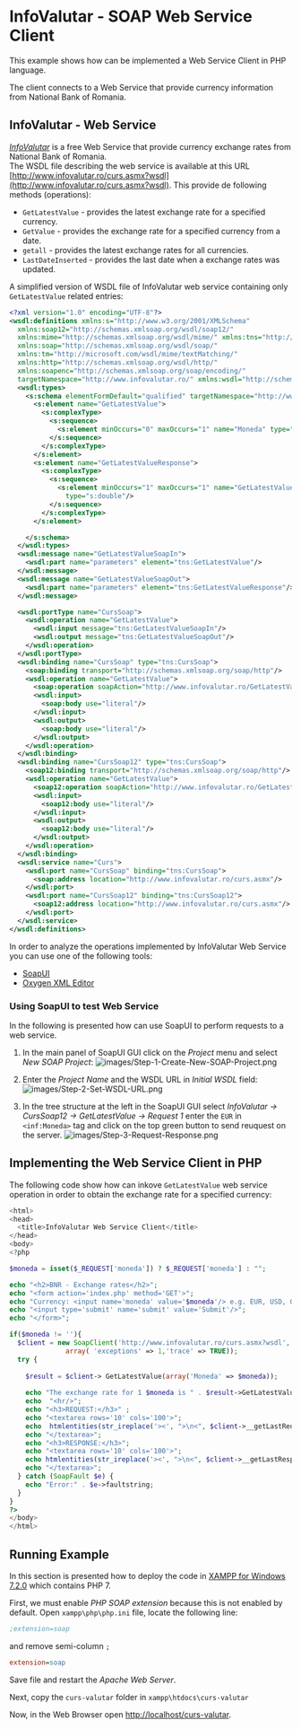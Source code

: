 InfoValutar - SOAP Web Service Client
==============================

This example shows how can be implemented a Web Service Client in PHP language.

The client connects to a Web Service that provide currency information from National Bank of Romania.
  


InfoValutar - Web Service
-------------------------
_[InfoValutar](http://www.infovalutar.ro/)_ is a free Web Service that provide currency exchange rates from National Bank of Romania.  
The WSDL file describing the web service is available at this URL [http://www.infovalutar.ro/curs.asmx?wsdl](http://www.infovalutar.ro/curs.asmx?wsdl).
This provide de following methods (operations):

* `GetLatestValue` - provides the latest exchange rate for a specified currency.
* `GetValue` - provides the exchange rate for a specified currency from a date.
* `getall` - provides the latest exchange rates for all currencies.
* `LastDateInserted` - provides the last date when a exchange rates was updated. 

A simplified version of WSDL file of InfoValutar web service containing only `GetLatestValue` related entries: 
``` xml
<?xml version="1.0" encoding="UTF-8"?>
<wsdl:definitions xmlns:s="http://www.w3.org/2001/XMLSchema"
  xmlns:soap12="http://schemas.xmlsoap.org/wsdl/soap12/"
  xmlns:mime="http://schemas.xmlsoap.org/wsdl/mime/" xmlns:tns="http://www.infovalutar.ro/"
  xmlns:soap="http://schemas.xmlsoap.org/wsdl/soap/"
  xmlns:tm="http://microsoft.com/wsdl/mime/textMatching/"
  xmlns:http="http://schemas.xmlsoap.org/wsdl/http/"
  xmlns:soapenc="http://schemas.xmlsoap.org/soap/encoding/"
  targetNamespace="http://www.infovalutar.ro/" xmlns:wsdl="http://schemas.xmlsoap.org/wsdl/">
  <wsdl:types>
    <s:schema elementFormDefault="qualified" targetNamespace="http://www.infovalutar.ro/">
      <s:element name="GetLatestValue">
        <s:complexType>
          <s:sequence>
            <s:element minOccurs="0" maxOccurs="1" name="Moneda" type="s:string"/>
          </s:sequence>
        </s:complexType>
      </s:element>
      <s:element name="GetLatestValueResponse">
        <s:complexType>
          <s:sequence>
            <s:element minOccurs="1" maxOccurs="1" name="GetLatestValueResult"
              type="s:double"/>
          </s:sequence>
        </s:complexType>
      </s:element>

    </s:schema>
  </wsdl:types>
  <wsdl:message name="GetLatestValueSoapIn">
    <wsdl:part name="parameters" element="tns:GetLatestValue"/>
  </wsdl:message>
  <wsdl:message name="GetLatestValueSoapOut">
    <wsdl:part name="parameters" element="tns:GetLatestValueResponse"/>
  </wsdl:message>

  <wsdl:portType name="CursSoap">
    <wsdl:operation name="GetLatestValue">
      <wsdl:input message="tns:GetLatestValueSoapIn"/>
      <wsdl:output message="tns:GetLatestValueSoapOut"/>
    </wsdl:operation>
  </wsdl:portType>
  <wsdl:binding name="CursSoap" type="tns:CursSoap">
    <soap:binding transport="http://schemas.xmlsoap.org/soap/http"/>
    <wsdl:operation name="GetLatestValue">
      <soap:operation soapAction="http://www.infovalutar.ro/GetLatestValue" style="document"/>
      <wsdl:input>
        <soap:body use="literal"/>
      </wsdl:input>
      <wsdl:output>
        <soap:body use="literal"/>
      </wsdl:output>
    </wsdl:operation>
  </wsdl:binding>
  <wsdl:binding name="CursSoap12" type="tns:CursSoap">
    <soap12:binding transport="http://schemas.xmlsoap.org/soap/http"/>
    <wsdl:operation name="GetLatestValue">
      <soap12:operation soapAction="http://www.infovalutar.ro/GetLatestValue" style="document"/>
      <wsdl:input>
        <soap12:body use="literal"/>
      </wsdl:input>
      <wsdl:output>
        <soap12:body use="literal"/>
      </wsdl:output>
    </wsdl:operation>
  </wsdl:binding>
  <wsdl:service name="Curs">
    <wsdl:port name="CursSoap" binding="tns:CursSoap">
      <soap:address location="http://www.infovalutar.ro/curs.asmx"/>
    </wsdl:port>
    <wsdl:port name="CursSoap12" binding="tns:CursSoap12">
      <soap12:address location="http://www.infovalutar.ro/curs.asmx"/>
    </wsdl:port>
  </wsdl:service>
</wsdl:definitions>
```
In order to analyze the operations implemented by InfoValutar Web Service you can use one of the following tools:

* [SoapUI](https://www.soapui.org/)
* [Oxygen XML Editor](https://www.oxygenxml.com/)

### Using SoapUI to test Web Service ###
In the following is presented how can use SoapUI to perform requests to a web service.

1) In the main panel of SoapUI GUI click on the _Project_ menu and select _New SOAP Project_:
![images/Step-1-Create-New-SOAP-Project.png](images/Step-1-Create-New-SOAP-Project.png "Create New SOAP Project")

2) Enter the _Project Name_ and the WSDL URL in _Initial WSDL_ field:
![images/Step-2-Set-WSDL-URL.png](images/Step-2-Set-WSDL-URL.png "Set the Project name and WSDL URL")

3) In the tree structure at the left in the SoapUI GUI select _InfoValutar -> CursSoap12 -> GetLatestValue -> Request 1_ enter the `EUR` in `<inf:Moneda>` tag and click on the top green button to send reuquest on the server. 
![images/Step-3-Request-Response.png](images/Step-3-Request-Response.png "SOAP Request an Response")
 
Implementing the Web Service Client in PHP
------------------------------------------
The following code show how can inkove `GetLatestValue` web service operation in order to obtain the exchange rate for a specified currency:

```php
<html>
<head>
  <title>InfoValutar Web Service Client</title>
</head>
<body>
<?php

$moneda = isset($_REQUEST['moneda']) ? $_REQUEST['moneda'] : "";

echo "<h2>BNR - Exchange rates</h2>";
echo "<form action='index.php' method='GET'>";
echo "Currency: <input name='moneda' value='$moneda'/> e.g. EUR, USD, GBP<br/>";
echo "<input type='submit' name='submit' value='Submit'/>";
echo "</form>";

if($moneda != ''){
  $client = new SoapClient('http://www.infovalutar.ro/curs.asmx?wsdl',
              array( 'exceptions' => 1,'trace' => TRUE));
  try {
    
    $result = $client-> GetLatestValue(array('Moneda' => $moneda));
    
    echo "The exchange rate for 1 $moneda is " . $result->GetLatestValueResult ." RON <br/>";
    echo  "<hr/>";
    echo "<h3>REQUEST:</h3>" ; 
    echo "<textarea rows='10' cols='100'>";
    echo  htmlentities(str_ireplace('><', ">\n<", $client->__getLastRequest()));
    echo "</textarea>";
    echo "<h3>RESPONSE:</h3>";
    echo "<textarea rows='10' cols='100'>";
    echo htmlentities(str_ireplace('><', ">\n<", $client->__getLastResponse()));
    echo "</textarea>";  
  } catch (SoapFault $e) {
    echo "Error:" . $e->faultstring; 
  }  
}
?>
</body>
</html>
```


Running Example
---------------
In this section is presented how to deploy the code in [XAMPP for Windows 7.2.0](https://sourceforge.net/projects/xampp/files/XAMPP%20Windows/7.2.0/xampp-win32-7.2.0-0-VC15.zip/download) which contains PHP 7.

First, we must enable _PHP SOAP extension_ because this is not enabled by default. Open `xampp\php\php.ini` file, locate the following line:

``` ini
;extension=soap
```
and remove semi-column `;`  

``` ini
extension=soap
```
Save file and restart the _Apache Web Server_.

Next, copy the `curs-valutar` folder in `xampp\htdocs\curs-valutar` 

Now, in the Web Browser open [http://localhost/curs-valutar](http://localhost/curs-valutar).




